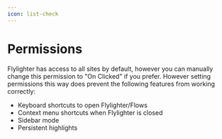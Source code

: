 ```yaml
---
icon: list-check
---
```


# Permissions

Flylighter has access to all sites by default, however you can manually change this permission to "On Clicked" if you prefer. However setting permissions this way does prevent the following features from working correctly:

* Keyboard shortcuts to open Flylighter/Flows
* Context menu shortcuts when Flylighter is closed
* Sidebar mode
* Persistent highlights
